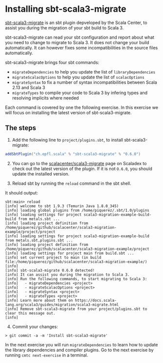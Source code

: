 # Installing sbt-scala3-migrate

[sbt-scala3-migrate](https://github.com/scalacenter/scala3-migrate) is an sbt plugin depveloped by the Scala Center, to assist you during the migration of your sbt build to Scala 3.

sbt-scala3-migrate can read your sbt configuration and report about what you need to change to migrate to Scala 3. It does not change your build automatically. It can however fixes some incompatibilities in the source files automatically.

sbt-scala3-migrate brings four sbt commands:

- `migrateDependencies` to help you update the list of `libraryDependencies`
- `migrateScalacOptions` to help you update the list of `scalacOptions`
- `migrateSyntax` to fix a number of syntax incompatibilities between Scala 2.13 and Scala 3
- `migrateTypes` to compile your code to Scala 3 by infering types and resolving implicits where needed

Each command is covered by one the following exercise. In this exercise we will focus on installing the latest version of sbt-scala3-migrate.

## The steps

1. Add the following line to `project/plugins.sbt`, to install sbt-scala3-migrate:

```scala
addSbtPlugin("ch.epfl.scala" % "sbt-scala3-migrate" % "0.6.0")
```

2. You can go to the [scalacenter/scala3-migrate](https://index.scala-lang.org/scalacenter/scala3-migrate) page on Scaladex to check out the latest version of the plugin. If it is not `O.6.0`, you should update the installed version.

3. Reload sbt by running the `reload` command in the sbt shell.

It should output:

```shell
sbt:main> reload
[info] welcome to sbt 1.9.3 (Temurin Java 1.8.0_345)
[info] loading global plugins from /home/piquerez/.sbt/1.0/plugins
[info] loading settings for project scala3-migration-example-build-build from metals.sbt ...
[info] loading project definition from /home/piquerez/github/scalacenter/scala3-migration-example/project/project
[info] loading settings for project scala3-migration-example-build from metals.sbt,plugins.sbt ...
[info] loading project definition from /home/piquerez/github/scalacenter/scala3-migration-example/project
[info] loading settings for project main from build.sbt ...
[info] set current project to main (in build file:/home/piquerez/github/scalacenter/scala3-migration-example/)
[info] 
[info] sbt-scala3-migrate 0.6.0 detected!
[info] It can assist you during the migration to Scala 3.
[info] Run the following commands, to start migrating to Scala 3:
[info]   - migrateDependencies <project>
[info]   - migrateScalacOptions <project>
[info]   - migrateSyntax <project>
[info]   - migrateTypes <project>
[info] Learn more about them on https://docs.scala-lang.org/scala3/guides/migration/scala3-migrate.html
[info] Remove sbt-scala3-migrate from your project/plugins.sbt to clear this message out.
[info]
```

4. Commit your changes:

```shell
> git commit -a -m 'Install sbt-scala3-migrate'
```

In the next exercise you will run `migrateDependencies` to learn how to update the library dependencies and compiler plugins. Go to the next exercise by running `cmtc next-exercise` in a terminal.
